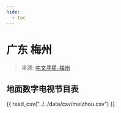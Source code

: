 ```yaml
---
hide:
  - toc
---
```


# 广东 梅州

> 来源: [中文寻星-梅州](http://dtmb.saoing.com/meizhou.htm)

## 地面数字电视节目表

{{ read_csv("../../data/csv/meizhou.csv") }}
